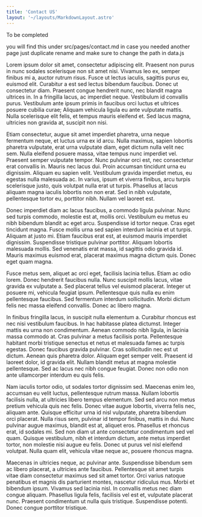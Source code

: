 ```yaml
---
title: 'Contact US'
layout: '~/layouts/MarkdownLayout.astro'
---
```

To be completed

you will find this under src/pages/contact.md in case you needed another page just duplicate rename and make sure to change the path in data.js


Lorem ipsum dolor sit amet, consectetur adipiscing elit. Praesent non purus in nunc sodales scelerisque non sit amet nisi. Vivamus leo ex, semper finibus mi a, auctor rutrum risus. Fusce ut lectus iaculis, sagittis purus eu, euismod elit. Curabitur a est sed lectus bibendum faucibus. Donec ut consectetur diam. Praesent congue hendrerit nunc, nec blandit magna ultrices in. In a fringilla lacus, ac imperdiet neque. Vestibulum id convallis purus. Vestibulum ante ipsum primis in faucibus orci luctus et ultrices posuere cubilia curae; Aliquam vehicula ligula eu ante vulputate mattis. Nulla scelerisque elit felis, et tempus mauris eleifend et. Sed lacus magna, ultricies non gravida at, suscipit non nisi.

Etiam consectetur, augue sit amet imperdiet pharetra, urna neque fermentum neque, et luctus urna ex id arcu. Nulla maximus, sapien lobortis pharetra vulputate, erat urna vulputate diam, eget dictum nulla velit nec sem. Nulla eleifend posuere massa, vitae tempus nunc imperdiet vel. Praesent semper vulputate tempor. Nunc pulvinar orci est, nec consectetur erat convallis in. Mauris nec lacus dui. Proin accumsan tincidunt urna eu dignissim. Aliquam eu sapien velit. Vestibulum gravida imperdiet metus, eu egestas nulla malesuada ac. In varius, ipsum et viverra finibus, arcu turpis scelerisque justo, quis volutpat nulla erat ut turpis. Phasellus at lacus aliquam magna iaculis lobortis non non erat. Sed in nibh vulputate, pellentesque tortor eu, porttitor nibh. Nullam vel laoreet est.

Donec imperdiet diam ac lacus faucibus, a commodo ligula pulvinar. Nunc sed turpis commodo, molestie est at, mollis orci. Vestibulum eu metus eu nibh bibendum blandit ac eget arcu. Suspendisse id tortor neque. Cras eget tincidunt magna. Fusce mollis urna sed sapien interdum lacinia et ut turpis. Aliquam at justo mi. Etiam faucibus erat est, at euismod mauris imperdiet dignissim. Suspendisse tristique pulvinar porttitor. Aliquam lobortis malesuada mollis. Sed venenatis erat massa, id sagittis odio gravida id. Mauris maximus euismod erat, placerat maximus magna dictum quis. Donec eget quam magna.

Fusce metus sem, aliquet ac orci eget, facilisis lacinia tellus. Etiam ac odio lorem. Donec hendrerit faucibus nulla. Nunc suscipit mollis lacus, vitae gravida ex vulputate a. Sed placerat tellus vel euismod placerat. Integer ut posuere mi, vehicula feugiat ipsum. Pellentesque quis nulla eu enim pellentesque faucibus. Sed fermentum interdum sollicitudin. Morbi dictum felis nec massa eleifend convallis. Donec ac libero magna.

In finibus fringilla lacus, in suscipit nulla elementum a. Curabitur rhoncus est nec nisi vestibulum faucibus. In hac habitasse platea dictumst. Integer mattis eu urna non condimentum. Aenean commodo nibh ligula, in lacinia massa commodo at. Cras pulvinar a metus facilisis porta. Pellentesque habitant morbi tristique senectus et netus et malesuada fames ac turpis egestas. Donec faucibus gravida pulvinar. Cras sollicitudin nec est ut dictum. Aenean quis pharetra dolor. Aliquam eget semper velit. Praesent id laoreet dolor, id gravida elit. Nullam blandit metus at magna molestie pellentesque. Sed ac lacus nec nibh congue feugiat. Donec non odio non ante ullamcorper interdum eu quis felis.

Nam iaculis tortor odio, ut sodales tortor dignissim sed. Maecenas enim leo, accumsan eu velit luctus, pellentesque rutrum massa. Nullam lobortis facilisis nulla, at ultricies libero tempus elementum. Sed sed arcu non metus pretium vehicula quis nec felis. Donec vitae augue lobortis, viverra felis nec, aliquam ante. Quisque efficitur urna id nisl vulputate, pharetra bibendum orci placerat. Nulla risus sem, pulvinar id tempor finibus, mattis in dui. Nunc pulvinar augue maximus, blandit est at, aliquet eros. Phasellus et rhoncus erat, id sodales mi. Sed non diam ut ante consectetur condimentum sed vel quam. Quisque vestibulum, nibh et interdum dictum, ante metus imperdiet tortor, non molestie nisi augue eu felis. Donec ut purus vel nisl eleifend volutpat. Nulla quam elit, vehicula vitae neque ac, posuere rhoncus magna.

Maecenas in ultricies neque, ac pulvinar ante. Suspendisse bibendum sem ac libero placerat, a ultricies ante faucibus. Pellentesque sit amet turpis vitae diam consectetur maximus sed sit amet tortor. Orci varius natoque penatibus et magnis dis parturient montes, nascetur ridiculus mus. Morbi et bibendum ipsum. Vivamus sed lacinia nisl. In convallis metus nec diam congue aliquam. Phasellus ligula felis, facilisis vel est et, vulputate placerat nunc. Praesent condimentum ut nulla quis tristique. Suspendisse potenti. Donec congue porttitor tristique.

